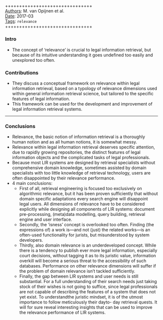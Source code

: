 ##

+++++++++++++++++++++++++++++++  
<ins>Authors</ins>: M. van Opijnen et al.  
<ins>Date</ins>: 2017-03  
<ins>Tags</ins>: `relevance`  
+++++++++++++++++++++++++++++++  


### Intro

- The concept of ‘relevance’ is crucial to legal information retrieval, but because of its intuitive understanding it goes undefined too easily and unexplored too often.


### Contributions

- They discuss a conceptual framework on relevance within legal information retrieval, based on a typology of relevance dimensions used within general information retrieval science, but tailored to the specific features of legal information.
- This framework can be used for the development and improvement of legal information retrieval systems.

***

### Conclusions

- Relevance, the basic notion of information retrieval is a thoroughly human notion and as all human notions, it is somewhat messy.
- Relevance within legal information retrieval deserves specific attention, due to rapidly growing repositories, the distinct features of legal information objects and the complicated tasks of legal professionals.
- Because most LIR systems are designed by retrieval specialists without comprehensive domain knowledge, sometimes assisted by domain specialists with too little knowledge of retrieval technology, users are often disappointed by their relevance performance.
- 4 main conclusions:
  - First of all, retrieval engineering is focused too exclusively on algorithmic relevance, but it has been proven sufficiently that without domain specific adaptations every search engine will disappoint legal users. All dimensions of relevance have to be considered explicitly while designing all components of LIR systems: document pre-processing, (meta)data modelling, query building, retrieval engine and user interface.
  - Secondly, the ‘isness’ concept is overlooked too often. Finding (the expressions of) a work is—and not (just) the related works—is an often-used functionality for jurists, but misunderstood by system developers.
  - Thirdly, also domain relevance is an underdeveloped concept. While there is a tendency to publish ever more legal information, especially court decisions, without tagging it as to its juristic value, information overkill will become a serious threat to the accessibility of such databases. Performance on other relevance dimensions will suffer if the problem of domain relevance isn’t tackled sufficiently.
  - Finally, the gap between LIR systems and user needs is still substantial. For a full understanding of their search needs just taking stock of their wishes is not going to suffice, since legal professionals are not capable of describing the features of a system that does not yet exist. To understandthe juristic mindset, it is of the utmost importance to follow meticulously their dayto- day retrieval quests. It will for sure reveal interesting insights that can be used to improve the relevance performance of LIR systems.
